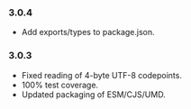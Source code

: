 ### 3.0.4

* Add exports/types to package.json.

### 3.0.3

* Fixed reading of 4-byte UTF-8 codepoints.
* 100% test coverage.
* Updated packaging of ESM/CJS/UMD.
